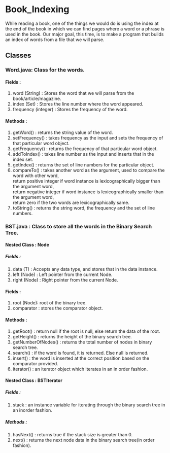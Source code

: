 # Book_Indexing
While reading a book, one of the things we would do is using the index at the end of the book in which we can find pages where a word or a phrase is used in the book. Our major goal, this time, is to make a program that builds an index of words from a file that we will parse.

## Classes 
### Word.java: Class for the words.
#### Fields : 
1. word (String) : Stores the word that we will parse from the book/article/magazine.
2. index (Set<Integer>) : Stores the line number where the word appeared.
3. frequency (integer) : Stores the frequency of the word.

#### Methods :
1. getWord() : returns the string value of the word.
2. setFrequency() : takes frequency as the input and sets the frequency of that particular word object.
3. getFrequency() : returns the frequency of that particular word object.
4. addToIndex() : takes line number as the input and inserts that in the index set.
5. getIndex() : returns the set of line numbers for the particular object.
6. compareTo() : takes another word as the argument, used to compare the word with other word,\
  return positive integer if word instance is lexicographically bigger than the argument word,\
  return negative integer if word instance is lexicographically smaller than the argument word,\
  return zero if the two words are lexicographically same.
7. toString() : returns the string word, the frequency and the set of line numbers.

### BST.java : Class to store all the words in the Binary Search Tree.
#### Nested Class : Node<T>
##### Fields :
1. data (T) : Accepts any data type, and stores that in the data instance.
2. left (Node<T>) : Left pointer from the current Node.
3. right (Node<T>) : Right pointer from the current Node.
#### Fields :
1. root (Node<T>): root of the binary tree.
2. comparator : stores the comparator object.
#### Methods :
1. getRoot() : return null if the root is null, else return the data of the root.
2. getHeight() : returns the height of the binary search tree.
3. getNumberOfNodes() : returns the total number of nodes in binary search tree.
4. search() : if the word is found, it is returned. Else null is returned. 
5. insert() : the word is inserted at the correct position based on the comparator provided.
6. iterator() : an iterator object which iterates in an in order fashion.
#### Nested Class : BSTIterator
##### Fields :
1. stack : an instance variable for iterating through the binary search tree in an inorder fashion.
##### Methods :
1. hasNext() : returns true if the stack size is greater than 0.
2. next() : returns the next node data in the binary search tree(in order fashion).

  
